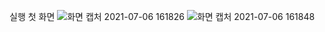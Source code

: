 실행 첫 화면
![화면 캡처 2021-07-06 161826](https://user-images.githubusercontent.com/52776473/124558811-f5203280-de75-11eb-8561-9e61b459a133.png)
![화면 캡처 2021-07-06 161848](https://user-images.githubusercontent.com/52776473/124558822-f7828c80-de75-11eb-957c-391ff4bccb19.png)
